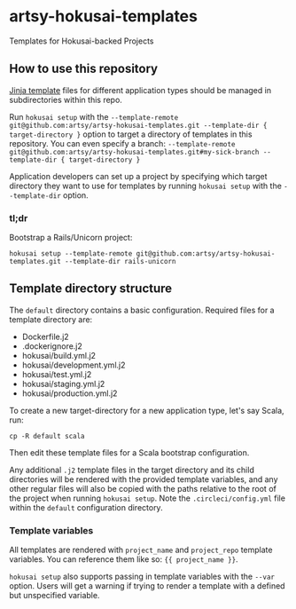 # artsy-hokusai-templates

Templates for Hokusai-backed Projects

## How to use this repository

[Jinja template](http://jinja.pocoo.org/docs/2.10/) files for different application types should be managed in subdirectories within this repo.

Run `hokusai setup` with the `--template-remote git@github.com:artsy/artsy-hokusai-templates.git --template-dir { target-directory }` option to target a directory of templates in this repository.  You can even specify a branch: `--template-remote git@github.com:artsy/artsy-hokusai-templates.git#my-sick-branch --template-dir { target-directory }`

Application developers can set up a project by specifying which target directory they want to use for templates by running `hokusai setup` with the `--template-dir` option.

### tl;dr

Bootstrap a Rails/Unicorn project:

```shell
hokusai setup --template-remote git@github.com:artsy/artsy-hokusai-templates.git --template-dir rails-unicorn
```

## Template directory structure

The `default` directory contains a basic configuration.  Required files for a template directory are:

- Dockerfile.j2
- .dockerignore.j2
- hokusai/build.yml.j2
- hokusai/development.yml.j2
- hokusai/test.yml.j2
- hokusai/staging.yml.j2
- hokusai/production.yml.j2

To create a new target-directory for a new application type, let's say Scala, run:

```shell
cp -R default scala
```

Then edit these template files for a Scala bootstrap configuration.

Any additional `.j2` template files in the target directory and its child directories will be rendered with the provided template variables, and any other regular files will also be copied with the paths relative to the root of the project when running `hokusai setup`.  Note the `.circleci/config.yml` file within the `default` configuration directory.

### Template variables

All templates are rendered with `project_name` and `project_repo` template variables.  You can reference them like so: `{{ project_name }}`.

`hokusai setup` also supports passing in template variables with the `--var` option.  Users will get a warning if trying to render a template with a defined but unspecified variable.

